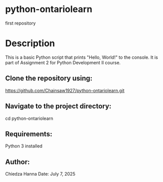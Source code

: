 # python-ontariolearn
first repository
# Description
This is a basic Python script that prints "Hello, World!" to the console.
It is part of Assignment 2 for Python Development II course.
## Clone the repository using:
https://github.com/Chainsaw1927/python-ontariolearn.git
## Navigate to the project directory:
cd python-ontariolearn
## Requirements:
Python 3 installed
## Author:
Chiedza Hanna
Date: July 7, 2025

